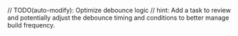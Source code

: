 // TODO(auto-modify): Optimize debounce logic
// hint: Add a task to review and potentially adjust the debounce timing and conditions to better manage build frequency.
